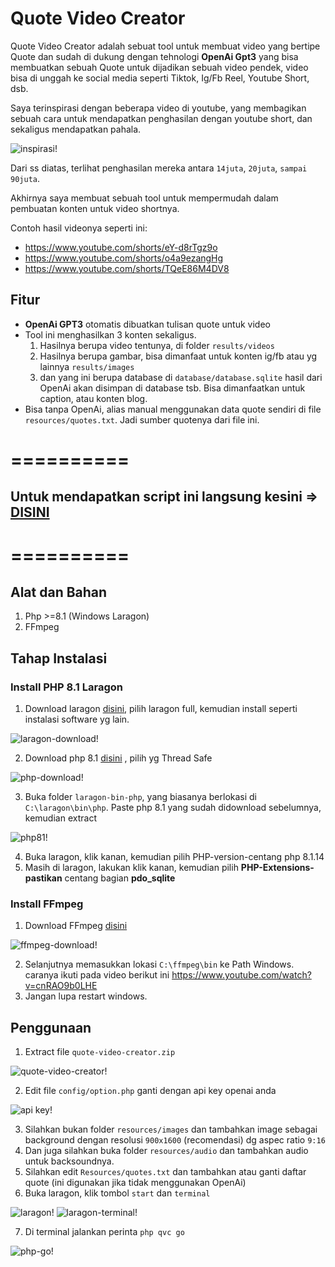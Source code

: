 # Quote Video Creator

Quote Video Creator adalah sebuat tool untuk membuat video yang bertipe Quote dan sudah di dukung dengan tehnologi **OpenAi Gpt3** yang bisa membuatkan sebuah Quote untuk dijadikan sebuah video pendek, video bisa di unggah ke social media seperti Tiktok, Ig/Fb Reel, Youtube Short, dsb.

Saya terinspirasi dengan beberapa video di youtube, yang membagikan sebuah cara untuk mendapatkan penghasilan dengan youtube short, dan sekaligus mendapatkan pahala.

![inspirasi!](https://github.com/nanosiacom/qvc-docs/blob/main/inspirasi.png "inspirasi")

Dari ss diatas, terlihat penghasilan mereka antara `14juta`, `20juta`, `sampai 90juta`. 

Akhirnya saya membuat sebuah tool untuk mempermudah dalam pembuatan konten untuk video shortnya.

Contoh hasil videonya seperti ini:
- https://www.youtube.com/shorts/eY-d8rTgz9o
- https://www.youtube.com/shorts/o4a9ezangHg
- https://www.youtube.com/shorts/TQeE86M4DV8

## Fitur

- **OpenAi GPT3** otomatis dibuatkan tulisan quote untuk video
- Tool ini menghasilkan 3 konten sekaligus.
  1. Hasilnya berupa video tentunya, di folder `results/videos`
  2. Hasilnya berupa gambar, bisa dimanfaat untuk konten ig/fb atau yg lainnya `results/images`
  3. dan yang ini berupa database di `database/database.sqlite` hasil dari OpenAi akan disimpan di database tsb. Bisa dimanfaatkan untuk caption, atau konten blog.
- Bisa tanpa OpenAi, alias manual menggunakan data quote sendiri di file `resources/quotes.txt`. Jadi sumber quotenya dari file ini.

==========
==========

## Untuk mendapatkan script ini langsung kesini => [DISINI](https://member.nanosia.com/signup/qvc)

==========
==========

## Alat dan Bahan
1. Php >=8.1 (Windows Laragon)
2. FFmpeg

## Tahap Instalasi

### Install PHP 8.1 Laragon
  1. Download laragon [disini](https://laragon.org/download/index.html), pilih laragon full, kemudian install seperti instalasi software yg lain.

![laragon-download!](https://github.com/nanosiacom/qvc-docs/blob/main/laragon-download.png "laragon-download")

  2. Download php 8.1 [disini](https://windows.php.net/download) , pilih yg Thread Safe

![php-download!](https://github.com/nanosiacom/qvc-docs/blob/main/php-download.png "php-download")

  3. Buka folder `laragon-bin-php`, yang biasanya berlokasi di `C:\laragon\bin\php`. Paste php 8.1 yang sudah didownload sebelumnya, kemudian extract
  
![php81!](https://github.com/nanosiacom/qvc-docs/blob/main/php81.png "php81")

  4. Buka laragon, klik kanan, kemudian pilih PHP-version-centang php 8.1.14
  5. Masih di laragon, lakukan klik kanan, kemudian pilih **PHP-Extensions-pastikan** centang bagian **pdo_sqlite**

### Install FFmpeg
  1. Download FFmpeg [disini](https://www.gyan.dev/ffmpeg/builds/)

![ffmpeg-download!](https://github.com/nanosiacom/qvc-docs/blob/main/ffmpeg-download.png "ffmpeg-download")

  2. Selanjutnya memasukkan lokasi `C:\ffmpeg\bin` ke Path Windows. caranya ikuti pada video berikut ini https://www.youtube.com/watch?v=cnRAO9b0LHE
  3. Jangan lupa restart windows.

## Penggunaan

 1. Extract file `quote-video-creator.zip` 

![quote-video-creator!](https://github.com/nanosiacom/qvc-docs/blob/main/qvc.png "quote-video-creator")

 2. Edit file `config/option.php` ganti dengan api key openai anda
 
![api key!](https://github.com/nanosiacom/qvc-docs/blob/main/api_key.png "api key")

 3. Silahkan bukan folder `resources/images` dan tambahkan image sebagai background dengan resolusi `900x1600` (recomendasi) dg aspec ratio `9:16`
 4. Dan juga silahkan buka folder `resources/audio` dan tambahkan audio untuk backsoundnya.
 5. Silahkan edit `Resources/quotes.txt` dan tambahkan atau ganti daftar quote (ini digunakan jika tidak menggunakan OpenAi)
 6. Buka laragon, klik tombol `start` dan `terminal`

![laragon!](https://github.com/nanosiacom/qvc-docs/blob/main/laragon.png "laragon")
![laragon-terminal!](https://github.com/nanosiacom/qvc-docs/blob/main/laragon-terminal.png "laragon-terminal")

 7. Di terminal jalankan perinta `php qvc go`

![php-go!](https://github.com/nanosiacom/qvc-docs/blob/main/php-go.png "php-go")
